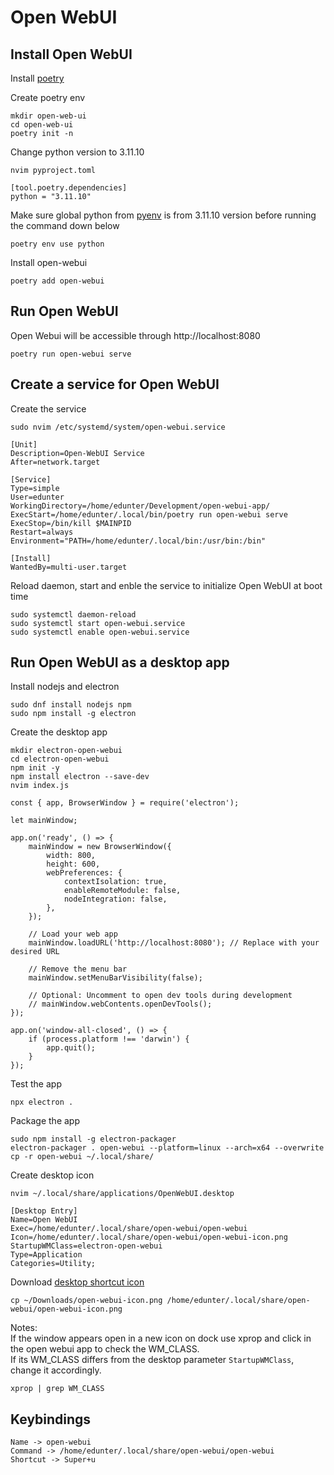 # Open WebUI

## Install Open WebUI
Install [poetry](https://github.com/EDUnter/development-enviroment/blob/main/poetry/readme.md)

Create poetry env
```
mkdir open-web-ui
cd open-web-ui
poetry init -n
```

Change python version to 3.11.10
```
nvim pyproject.toml
```
```
[tool.poetry.dependencies]
python = "3.11.10"
```

Make sure global python from [pyenv](https://github.com/EDUnter/development-enviroment/blob/main/python/readme.md) is from 3.11.10 version before running the command down below
```
poetry env use python
```

Install open-webui
```
poetry add open-webui
```

## Run Open WebUI
Open Webui will be accessible through http://localhost:8080
```
poetry run open-webui serve
```

## Create a service for Open WebUI
Create the service
```
sudo nvim /etc/systemd/system/open-webui.service
```
```
[Unit]
Description=Open-WebUI Service
After=network.target

[Service]
Type=simple
User=edunter
WorkingDirectory=/home/edunter/Development/open-webui-app/
ExecStart=/home/edunter/.local/bin/poetry run open-webui serve
ExecStop=/bin/kill $MAINPID
Restart=always
Environment="PATH=/home/edunter/.local/bin:/usr/bin:/bin"

[Install]
WantedBy=multi-user.target
```

Reload daemon, start and enble the service to initialize Open WebUI at boot time 
```
sudo systemctl daemon-reload
sudo systemctl start open-webui.service
sudo systemctl enable open-webui.service
```

## Run Open WebUI as a desktop app
Install nodejs and electron
```
sudo dnf install nodejs npm
sudo npm install -g electron
```

Create the desktop app
```
mkdir electron-open-webui
cd electron-open-webui
npm init -y
npm install electron --save-dev
nvim index.js
```
```
const { app, BrowserWindow } = require('electron');

let mainWindow;

app.on('ready', () => {
    mainWindow = new BrowserWindow({
        width: 800,
        height: 600,
        webPreferences: {
            contextIsolation: true,
            enableRemoteModule: false,
            nodeIntegration: false,
        },
    });

    // Load your web app
    mainWindow.loadURL('http://localhost:8080'); // Replace with your desired URL

    // Remove the menu bar
    mainWindow.setMenuBarVisibility(false);

    // Optional: Uncomment to open dev tools during development
    // mainWindow.webContents.openDevTools();
});

app.on('window-all-closed', () => {
    if (process.platform !== 'darwin') {
        app.quit();
    }
});
```

Test the app
```
npx electron .
```

Package the app
```
sudo npm install -g electron-packager
electron-packager . open-webui --platform=linux --arch=x64 --overwrite
cp -r open-webui ~/.local/share/
```

Create desktop icon
```
nvim ~/.local/share/applications/OpenWebUI.desktop
```
```
[Desktop Entry]
Name=Open WebUI
Exec=/home/edunter/.local/share/open-webui/open-webui
Icon=/home/edunter/.local/share/open-webui/open-webui-icon.png
StartupWMClass=electron-open-webui
Type=Application
Categories=Utility;
```

Download [desktop shortcut icon](https://github.com/EDUnter/development-enviroment/blob/main/open-webui/open-webui-icon.png)
```
cp ~/Downloads/open-webui-icon.png /home/edunter/.local/share/open-webui/open-webui-icon.png
```

Notes:  
If the window appears open in a new icon on dock use xprop and click in the open webui app to check the WM_CLASS.  
If its WM_CLASS differs from the desktop parameter `StartupWMClass`, change it accordingly.
```
xprop | grep WM_CLASS
```

## Keybindings
```
Name -> open-webui
Command -> /home/edunter/.local/share/open-webui/open-webui
Shortcut -> Super+u
```
